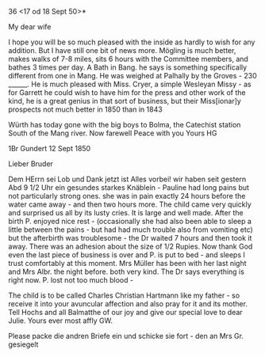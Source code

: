 36 <17 od 18 Sept 50>*

My dear wife

I hope you will be so much pleased with the inside as hardly to wish for any addition. But I have still one bit of news more. Mögling is much better, makes walks of 7-8 miles, sits 6 hours with the Committee members, and bathes 3 times per day. A Bath in Bang. he says is something specifically different from one in Mang. He was weighed at Palhally by the Groves - 230 ______. He is much pleased with Miss. Cryer, a simple Wesleyan Missy - as for Garrett he could wish to have him for the press and other work of the kind, he is a great genius in that sort of business, but their Miss[ionar]y prospects not much better in 1850 than in 1843

Würth has today gone with the big boys to Bolma, the Catechist station South of the Mang river.
 Now farewell
 Peace with you
 Yours HG




1Br Gundert
 12 Sept 1850

Lieber Bruder

Dem HErrn sei Lob und Dank jetzt ist Alles vorbei! wir haben seit gestern Abd 9 1/2 Uhr ein gesundes starkes Knäblein - Pauline had long pains but not particularly strong ones. she was in pain exactly 24 hours before the water came away - and then two hours more. The child came very quickly and surprised us all by its lusty cries. It is large and well made. After the birth P. enjoyed nice rest - (occasionally she had also been able to sleep a little between the pains - but had had much trouble also from vomiting etc) but the afterbirth was troublesome - the Dr waited 7 hours and then took it away. There was an adhesion about the size of 1/2 Rupies. Now thank God even the last piece of business is over and P. is put to bed - and sleeps I trust comfortably at this moment. Mrs Müller has been with her last night and Mrs Albr. the night before. both very kind. The Dr says everything is right now. P. lost not too much blood -

The child is to be called Charles Christian Hartmann like my father - so receive it into your avuncular affection and also pray for it and its mother. Tell Hochs and all Balmatthe of our joy and give our special love to dear Julie.
 Yours ever most affly
 GW.

Please packe die andren Briefe ein und schicke sie fort - den an Mrs Gr. gesiegelt

